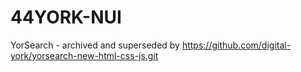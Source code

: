 # 44YORK-NUI
 YorSearch - archived and superseded by https://github.com/digital-york/yorsearch-new-html-css-js.git
